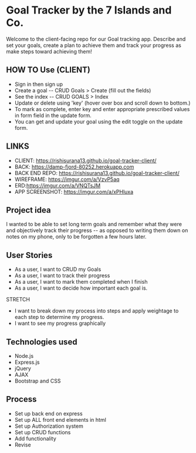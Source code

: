 # Goal Tracker by the 7 Islands and Co.
Welcome to the client-facing repo for our Goal tracking app.
Describe and set your goals, create a plan to achieve them and track your
progress as make steps toward achieving them!

## HOW TO Use (CLIENT)
+ Sign in then sign up
+ Create a goal -- CRUD Goals > Create (fill out the fields)
+ See the index -- CRUD GOALS > Index
+ Update or delete using 'key' (hover over box and scroll down to bottom.)
+ To mark as complete, enter key and enter appropriate prescribed values
in form field in the update form.
+ You can get and update your goal using the edit toggle on the update form.

## LINKS
+ CLIENT: https://rishisurana13.github.io/goal-tracker-client/
+ BACK: https://damp-fjord-80252.herokuapp.com
+ BACK END REPO: https://rishisurana13.github.io/goal-tracker-client/
+ WIREFRAME: https://imgur.com/a/VzvP5aq
+ ERD:https://imgur.com/a/VNQTsJM
+ APP SCREENSHOT: https://imgur.com/a/xPHluxa

## Project idea
I wanted to be able to set long term goals and remember what they were and
objectively track their progress -- as opposed to writing them down on notes on
my phone, only to be forgotten a few hours later.

## User Stories
+ As a user, I want to CRUD my Goals
+ As a user, I want to track their progress
+ As a user, I want to mark them completed when I finish
+ As a user, I want to decide how important each goal is.

STRETCH
+ I want to break down my process into steps and apply weightage to each step
to determine my progress.
+ I want to see my progress graphically
## Technologies used
+ Node.js
+ Express.js
+ jQuery
+ AJAX
+ Bootstrap and CSS

## Process
+ Set up back end on express
+ Set up ALL front end elements in html
+ Set up Authorization system
+ Set up CRUD functions
+ Add functionality
+ Revise 
